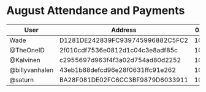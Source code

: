 # August Attendance and Payments 



| User      | Address | 03/08 | | |
|-----------| -------- | -------- |------|------|
| Wade      | D1281DE242839FC939745996882C5FC2 | 10000 | | |
| @TheOneID | 2f010cdf7536e0812d1c04c3e8adf85c | 10000 | | |
| @Kalvinen | c2955697d963f4f3a02d754ad80d2252 | 10000 | | |
| @billyvanhalen | 43eb1b88defcd96e28f0631ffc91e262	| 10000 | | |
| @saturn   | BA28F081DE02FC6CC3BF9879D6033911 | 10000 | | |

